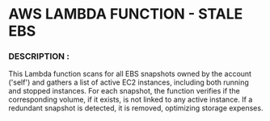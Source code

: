 # AWS LAMBDA FUNCTION - STALE EBS

### DESCRIPTION :
This Lambda function scans for all EBS snapshots owned by the account ('self') and gathers a list of active EC2 instances, including both running and stopped instances. For each snapshot, the function verifies if the corresponding volume, if it exists, is not linked to any active instance. If a redundant snapshot is detected, it is removed, optimizing storage expenses.
